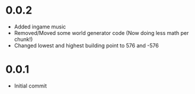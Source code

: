 # 0.0.2
- Added ingame music
- Removed/Moved some world generator code (Now doing less math per chunk!)
- Changed lowest and highest building point to 576 and -576

# 0.0.1 
- Initial commit
